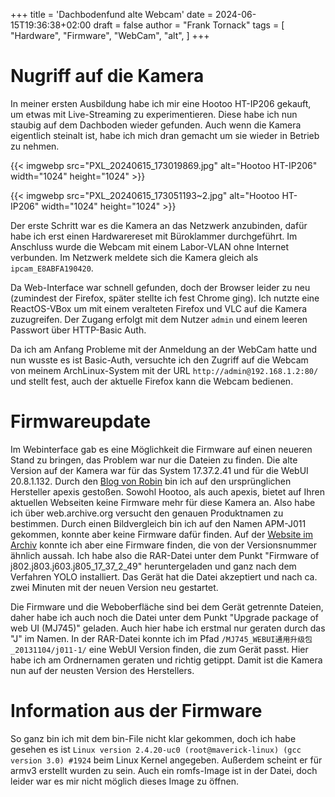 +++
title = 'Dachbodenfund alte Webcam'
date = 2024-06-15T19:36:38+02:00
draft = false
author = "Frank Tornack"
tags = [
    "Hardware",
    "Firmware",
    "WebCam",
    "alt",
]
+++

# Nugriff auf die Kamera
In meiner ersten Ausbildung habe ich mir eine Hootoo HT-IP206 gekauft, um etwas mit Live-Streaming zu experimentieren. Diese habe ich nun staubig auf dem Dachboden wieder gefunden. Auch wenn die Kamera eigentlich steinalt ist, habe ich mich dran gemacht um sie wieder in Betrieb zu nehmen.

{{< imgwebp src="PXL_20240615_173019869.jpg" alt="Hootoo HT-IP206" width="1024" height="1024" >}}

{{< imgwebp src="PXL_20240615_173051193~2.jpg" alt="Hootoo HT-IP206" width="1024" height="1024" >}}


Der erste Schritt war es die Kamera an das Netzwerk anzubinden, dafür habe ich erst einen Hardwarereset mit Büroklammer durchgeführt. Im Anschluss wurde die Webcam mit einem Labor-VLAN ohne Internet verbunden. Im Netzwerk meldete sich die Kamera gleich als `ipcam_E8ABFA190420`.

Da Web-Interface war schnell gefunden, doch der Browser leider zu neu (zumindest der Firefox, später stellte ich fest Chrome ging). Ich nutzte eine ReactOS-VBox um mit einem veralteten Firefox und VLC auf die Kamera zuzugreifen. Der Zugang erfolgt mit dem Nutzer `admin` und einem leeren Passwort über HTTP-Basic Auth.

Da ich am Anfang Probleme mit der Anmeldung an der WebCam hatte und nun wusste es ist Basic-Auth, versuchte ich den Zugriff auf die Webcam von meinem ArchLinux-System mit der URL `http://admin@192.168.1.2:80/` und stellt fest, auch der aktuelle Firefox kann die Webcam bedienen.

# Firmwareupdate
Im Webinterface gab es eine Möglichkeit die Firmware auf einen neueren Stand zu bringen, das Problem war nur die Dateien zu finden. Die alte Version auf der Kamera war für das System 17.37.2.41 und für die WebUI 20.8.1.132. Durch den [Blog von Robin](https://blog.moneybag.de/hootoo-wlan-pan-tilt-ip-webcam-ein-erfahrungsbericht/comment-page-6/) bin ich auf den ursprünglichen Hersteller apexis gestoßen. Sowohl Hootoo, als auch apexis, bietet auf Ihren aktuellen Webseiten keine Firmware mehr für diese Kamera an. Also habe ich über web.archive.org versucht den genauen Produktnamen zu bestimmen. Durch einen Bildvergleich bin ich auf den Namen APM-J011 gekommen, konnte aber keine Firmware dafür finden. Auf der [Website im Archiv](https://web.archive.org/web/20150106171303/http://www.apexis.com.cn:80/en/download-1.html) konnte ich aber eine Firmware finden, die von der Versionsnummer ähnlich aussah. Ich habe also die RAR-Datei unter dem Punkt "Firmware of j802.j803.j603.j805_17_37_2_49" heruntergeladen und ganz nach dem Verfahren YOLO installiert. Das Gerät hat die Datei akzeptiert und nach ca. zwei Minuten mit der neuen Version neu gestartet.

Die Firmware und die Weboberfläche sind bei dem Gerät getrennte Dateien, daher habe ich auch noch die Datei unter dem Punkt "Upgrade package of web UI (MJ745)" geladen. Auch hier habe ich erstmal nur geraten durch das "J" im Namen. In der RAR-Datei konnte ich im Pfad `/MJ745_WEBUI通用升级包_20131104/j011-1/` eine WebUI Version finden, die zum Gerät passt. Hier habe ich am Ordnernamen geraten und richtig getippt. Damit ist die Kamera nun auf der neusten Version des Herstellers. 

# Information aus der Firmware
So ganz bin ich mit dem bin-File nicht klar gekommen, doch ich habe gesehen es ist `Linux version 2.4.20-uc0 (root@maverick-linux) (gcc version 3.0) #1924` beim Linux Kernel angegeben. Außerdem scheint er für armv3 erstellt wurden zu sein. Auch ein romfs-Image ist in der Datei, doch leider war es mir nicht möglich dieses Image zu öffnen.
